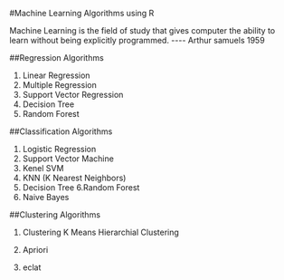 
#Machine Learning Algorithms using R 

Machine Learning is the field of study that gives computer the ability to learn without being explicitly programmed. 
                                                                                           ---- Arthur samuels 1959


##Regression Algorithms
1. Linear Regression 
2. Multiple Regression
3. Support Vector Regression
4. Decision Tree
5. Random Forest




##Classification Algorithms
1. Logistic Regression
2. Support Vector Machine
3. Kenel SVM
4. KNN (K Nearest Neighbors)
5. Decision Tree
6.Random Forest
7. Naive Bayes




##Clustering Algorithms

1. Clustering
    K Means
    Hierarchial  Clustering

2. Apriori
3. eclat
